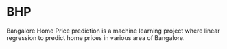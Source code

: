 # BHP
Bangalore Home Price prediction is a machine learning project where linear regression to predict home prices in various area of Bangalore.
